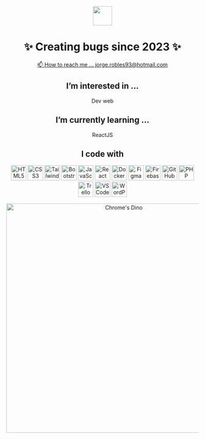 <div align="center">
  <img src="https://readme-typing-svg.demolab.com/?lines=Hello+I'm+Jorge;Welcome+to+my+GitHub+Profile" height="50"/>
</div>

<h1 align="center">✨ Creating bugs since 2023 ✨</h1>

<p align="center">
  <a href="mailto:jorge.robles93@hotmail.com">📫 How to reach me ... jorge.robles93@hotmail.com</a>
</p>

<h2 align="center">I’m interested in ...</h2>
<p align="center">
  Dev web
</p>

<h2 align="center">I’m currently learning ...</h2>
<p align="center">
  ReactJS
</p>

<h2 align="center">I code with</h2>
<p align="center">
  <img src="https://cdn.jsdelivr.net/gh/devicons/devicon/icons/html5/html5-original.svg" height="40" alt="HTML5 logo" />
  <img src="https://cdn.jsdelivr.net/gh/devicons/devicon/icons/css3/css3-original.svg" height="40" alt="CSS3 logo" />
  <img src="https://cdn.jsdelivr.net/gh/devicons/devicon/icons/tailwindcss/tailwindcss-original-wordmark.svg" height="40" alt="Tailwind CSS logo" />
  <img src="https://cdn.jsdelivr.net/gh/devicons/devicon/icons/bootstrap/bootstrap-original.svg" height="40" alt="Bootstrap logo" />
  <img src="https://cdn.jsdelivr.net/gh/devicons/devicon/icons/javascript/javascript-plain.svg" height="40" alt="JavaScript logo" />
  <img src="https://cdn.jsdelivr.net/gh/devicons/devicon/icons/react/react-original.svg" height="40" alt="React logo" />
  <img src="https://cdn.jsdelivr.net/gh/devicons/devicon/icons/docker/docker-original.svg" height="40" alt="Docker logo" />
  <img src="https://cdn.jsdelivr.net/gh/devicons/devicon/icons/figma/figma-original.svg" height="40" alt="Figma logo" />
  <img src="https://cdn.jsdelivr.net/gh/devicons/devicon/icons/firebase/firebase-plain.svg" height="40" alt="Firebase logo" />
  <img src="https://cdn.jsdelivr.net/gh/devicons/devicon/icons/github/github-original.svg" height="40" alt="GitHub logo" />
  <img src="https://cdn.jsdelivr.net/gh/devicons/devicon/icons/php/php-original.svg" height="40" alt="PHP logo" />
  <img src="https://cdn.jsdelivr.net/gh/devicons/devicon/icons/trello/trello-plain.svg" height="40" alt="Trello logo" />
  <img src="https://cdn.jsdelivr.net/gh/devicons/devicon/icons/vscode/vscode-original.svg" height="40" alt="VSCode logo" />
  <img src="https://cdn.jsdelivr.net/gh/devicons/devicon/icons/wordpress/wordpress-original.svg" height="40" alt="WordPress logo" />
</p>

<div align="center">
  <img src="https://storage.googleapis.com/gweb-uniblog-publish-prod/original_images/Dino_non-birthday_version.gif" alt="Chrome's Dino" width="600">
</div>

<!---
JorgeRobles1993/JorgeRobles1993 is a ✨ special ✨ repository because its `README.md` (this file) appears on your GitHub profile.
You can click the Preview link to take a look at your changes.
--->
